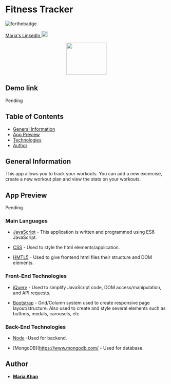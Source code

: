 # Fitness Tracker

  


![forthebadge](https://forthebadge.com/images/badges/made-with-javascript.svg)

<!--linkedin logo-->
<a class="LI-simple-link" href='https://www.linkedin.com/in/maria-khan-9202471a3?trk=profile-badge'>Maria's LinkedIn <img src="https://edent.github.io/SuperTinyIcons/images/svg/linkedin.svg" alt="linkedin logo." width="20" height="20"> </a></div>


<!-- image for team tracker-->
  <p align="center">
  <a href="#">
    <img src="https://i.imgur.com/qGRRccb.png" width="125" height="100">
  </a>
  
## Demo link


Pending

## Table of Contents
* [General Information](#general-information)
* [App Preview](#app-preview)
* [Technologies](technologies)
* [Author](#author)

## General Information
This app allows you to track your workouts. You can add a new excercise, create a new workout plan and view the stats on your workouts.
## App Preview

Pending 


### Main Languages

* [JavaScript](https://developer.mozilla.org/en-US/docs/Web/JavaScript) - This application is written and programmed using ES6 JavaScript.

* [CSS](https://developer.mozilla.org/en-US/docs/Web/CSS) - Used to style the html elements/application.

* [HMTL5](https://developer.mozilla.org/en-US/docs/Web/HTML) - Used to give frontend html files their structure and DOM elements.




### Front-End Technologies

* [jQuery](https://jquery.com/) -  Used to simplify JavaScript code, DOM access/manipulation, and API requests.

* [Bootstrap](https://getbootstrap.com/) - Grid/Column system used to create responsive page layout/structure.  Also used to create and style several elements such as buttons, modals, carousels, etc.




### Back-End Technologies

* [Node](https://nodejs.org/en/) -Used for backend.

* [MongoDB](https://www.mongodb.com/ - Used for database.

 

## Author

* **[Maria Khan](https://github.com/MariaKhantech)**
